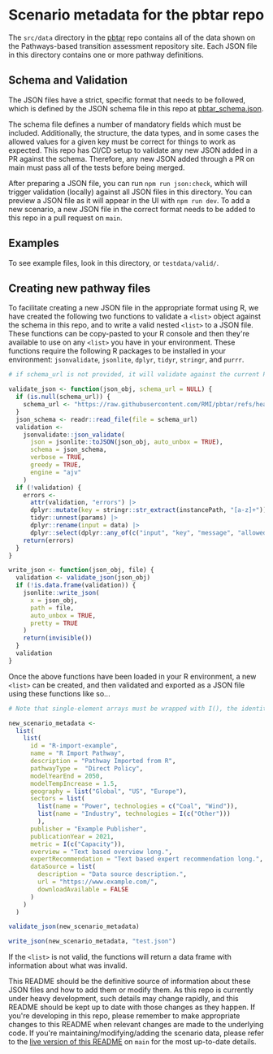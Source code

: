# Scenario metadata for the pbtar repo

The `src/data` directory in the [pbtar](https://github.com/RMI/pbtar) repo contains all of the data shown on the Pathways-based transition assessment repository site.
Each JSON file in this directory contains one or more pathway definitions.

## Schema and Validation

The JSON files have a strict, specific format that needs to be followed, which is defined by the JSON schema file in this repo at [pbtar_schema.json](https://github.com/RMI/pbtar/blob/main/src/schema/schema.json).

The schema file defines a number of mandatory fields which must be included.
Additionally, the structure, the data types, and in some cases the allowed values for a given key must be correct for things to work as expected.
This repo has CI/CD setup to validate any new JSON added in a PR against the schema.
Therefore, any new JSON added through a PR on main must pass all of the tests before being merged.

After preparing a JSON file, you can run `npm run json:check`, which will trigger validation (locally) against all JSON files in this directory.
You can preview a JSON file as it will appear in the UI with `npm run dev`.
To add a new scenario, a new JSON file in the correct format needs to be added to this repo in a pull request on `main`.

## Examples

To see example files, look in this directory, or `testdata/valid/`.

## Creating new pathway files

To facilitate creating a new JSON file in the appropriate format using R, we have created the following two functions to validate a `<list>` object against the schema in this repo, and to write a valid nested `<list>` to a JSON file.
These functions can be copy-pasted to your R console and then they're available to use on any `<list>` you have in your environment.
These functions require the following R packages to be installed in your environment: `jsonvalidate`, `jsonlite`, `dplyr`, `tidyr`, `stringr`, and `purrr`.

```r
# if schema_url is not provided, it will validate against the current PROD schema.

validate_json <- function(json_obj, schema_url = NULL) {
  if (is.null(schema_url)) {
    schema_url <- "https://raw.githubusercontent.com/RMI/pbtar/refs/heads/main/pbtar_schema.json"
  }
  json_schema <- readr::read_file(file = schema_url)
  validation <-
    jsonvalidate::json_validate(
      json = jsonlite::toJSON(json_obj, auto_unbox = TRUE),
      schema = json_schema,
      verbose = TRUE,
      greedy = TRUE,
      engine = "ajv"
    )
  if (!validation) {
    errors <-
      attr(validation, "errors") |>
      dplyr::mutate(key = stringr::str_extract(instancePath, "[a-z]+")) |>
      tidyr::unnest(params) |>
      dplyr::rename(input = data) |>
      dplyr::select(dplyr::any_of(c("input", "key", "message", "allowedValues")))
    return(errors)
  }
}

write_json <- function(json_obj, file) {
  validation <- validate_json(json_obj)
  if (!is.data.frame(validation)) {
    jsonlite::write_json(
      x = json_obj,
      path = file,
      auto_unbox = TRUE,
      pretty = TRUE
    )
    return(invisible())
  }
  validation
}
```

Once the above functions have been loaded in your R environment, a new `<list>` can be created, and then validated and exported as a JSON file using these functions like so...

```r
# Note that single-element arrays must be wrapped with I(), the identity function, to ensure that `jsonlite` processes them as arrays, rather than length-1 vectors (everything is a vector in R).

new_scenario_metadata <-
  list(
    list(
      id = "R-import-example",
      name = "R Import Pathway",
      description = "Pathway Imported from R",
      pathwayType =  "Direct Policy",
      modelYearEnd = 2050,
      modelTempIncrease = 1.5,
      geography = list("Global", "US", "Europe"),
      sectors = list(
        list(name = "Power", technologies = c("Coal", "Wind")),
        list(name = "Industry", technologies = I(c("Other")))
        ),
      publisher = "Example Publisher",
      publicationYear = 2021,
      metric = I(c("Capacity")),
      overview = "Text based overview long.",
      expertRecommendation = "Text based expert recommendation long.",
      dataSource = list(
        description = "Data source description.",
        url = "https://www.example.com/",
        downloadAvailable = FALSE
      )
    )
  )

validate_json(new_scenario_metadata)

write_json(new_scenario_metadata, "test.json")
```

If the `<list>` is not valid, the functions will return a data frame with information about what was invalid.

This README should be the definitive source of information about these JSON files and how to add them or modify them.
As this repo is currently under heavy development, such details may change rapidly, and this README should be kept up to date with those changes as they happen.
If you're developing in this repo, please remember to make appropriate changes to this README when relevant changes are made to the underlying code.
If you're maintaining/modifying/adding the scenario data, please refer to the [live version of this README](https://github.com/RMI/pbtar/blob/main/src/data/README.md) on `main` for the most up-to-date details.
